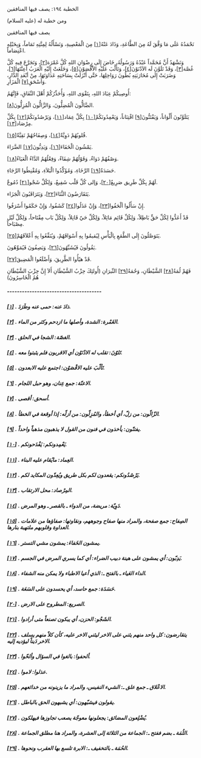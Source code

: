   الخطبة  ١٩٤: يصف فيها المنافقين	

ومن خطبة له (عليه السلام)

يصف فيها المنافقين

نَحْمَدُهُ عَلَى مَا وَفَّقَ لَهُ مِنَ الطَّاعَةِ، وَذَادَ عَنْهُ[[١\]](https://arabic.balaghah.net/node/658#_ftn1) مِنَ الْمَعْصِيةِ، وَنَسْأَلُهُ لِمِنَّتِهِ تَمَاماً، وَبِحَبْلِهِ اعْتِصَاماً.

وَنَشْهَدُ أَنَّ مُحَمَّداً عَبْدُهُ وَرَسُولُهُ، خَاضَ إِلَى رِضْوَانِ اللهِ كُلَّ غَمْرَة[[٢\]](https://arabic.balaghah.net/node/658#_ftn2)، وَتَجَرَّعَ فِيهِ كُلَّ غُصَّة[[٣\]](https://arabic.balaghah.net/node/658#_ftn3)، وَقَدْ تَلَوَّنَ لَه الاَدْنَوْنَ[[٤\]](https://arabic.balaghah.net/node/658#_ftn4)، وَتَأَلَّبَ عَلَيْهِ الاَْقْصَوْنَ[[٥\]](https://arabic.balaghah.net/node/658#_ftn5)، وَخَلَعَتْ إِلَيْهِ الْعَرَبُ أَعِنَّتَهَا[[٦\]](https://arabic.balaghah.net/node/658#_ftn6)، وَضَرَبَتْ إِلَى مُحَارَبَتِهِ بُطُونَ رَوَاحِلِهَا، حَتَّى أَنْزَلَتْ  بِسَاحَتِهِ عَدَاوَتَهَا، مِنْ أبْعَدِ الدَّارِ، وَأَسْحَقِ[[٧\]](https://arabic.balaghah.net/node/658#_ftn7) الْمَزَارِ.

أُوصِيكُمْ عِبَادَ اللهِ، بِتَقْوَى اللهِ، وَأُحَذِّرُكُمْ أَهْلَ النِّفَاقِ، فَإِنَّهُمُ:

الضَّالُّونَ الْمُضِلُّونَ، وَالزَّالُّونَ الْمُزِلُّونَ[[٨\]](https://arabic.balaghah.net/node/658#_ftn8).

يَتَلَوَّنُونَ أَلْوَاناً، وَيَفْتَنُّونَ[[٩\]](https://arabic.balaghah.net/node/658#_ftn9) افْتِنَاناً، وَيَعْمِدُونَكُمْ[[١٠\]](https://arabic.balaghah.net/node/658#_ftn10) بِكُلِّ عِمَاد[[١١\]](https://arabic.balaghah.net/node/658#_ftn11)، وَيَرْصُدُونَكُمْ[[١٢\]](https://arabic.balaghah.net/node/658#_ftn12) بِكُلِّ مِرْصَاد[[١٣\]](https://arabic.balaghah.net/node/658#_ftn13).

قُلوبُهُمْ دَوِيَّةٌ[[١٤\]](https://arabic.balaghah.net/node/658#_ftn14)، وَصِفَاحُهُمْ نَقِيَّةٌ[[١٥\]](https://arabic.balaghah.net/node/658#_ftn15).

يَمْشُونَ الْخَفَاءَ[[١٦\]](https://arabic.balaghah.net/node/658#_ftn16)، وَيَدِبُّونَ[[١٧\]](https://arabic.balaghah.net/node/658#_ftn17) الضَّرَاءَ.

وَصْفُهُمْ دَوَاءٌ، وَقَوْلُهُمْ شِفَاءٌ، وَفِعْلُهُمُ الدَّاءُ الْعَيَاءُ[[١٨\]](https://arabic.balaghah.net/node/658#_ftn18).

حَسَدَةُ[[١٩\]](https://arabic.balaghah.net/node/658#_ftn19) الرَّخَاءِ، وَمُؤَكِّدُوا الْبَلاَءِ، وَمُقْنِطُوا الرَّجَاءِ.

لَهُمْ بِكُلِّ طَرِيق صَرِيعٌ[[٢٠\]](https://arabic.balaghah.net/node/658#_ftn20)، وَإلى كُلِّ قَلْب شَفِيعٌ، وَلِكُلِّ شَجْو[[٢١\]](https://arabic.balaghah.net/node/658#_ftn21) دُمُوعٌ.

يَتَقَارَضُونَ الثَّنَاءَ[[٢٢\]](https://arabic.balaghah.net/node/658#_ftn22)، وَيَتَرَاقَبُونَ الْجَزَاء.

إِنْ سَأَلُوا ألْحَفُوا[[٢٣\]](https://arabic.balaghah.net/node/658#_ftn23)، وَإِنْ عَذَلُوا[[٢٤\]](https://arabic.balaghah.net/node/658#_ftn24) كَشَفُوا، وَإِنْ حَكَمُوا أَسْرَفُوا.

قَدْ أَعَدُّوا لِكُلِّ حَقٍّ بَاطِلاً، وَلِكُلِّ قَائِم  مَائِلاً، وَلِكُلِّ حَيّ قَاتِلاً، وَلِكُلِّ بَاب مِفْتَاحاً، وَلِكُلِّ  لَيْل مِصْبَاحاً.

يَتَوَصَّلُونَ إِلَى الطَّمَعِ بِالْيَأْسِ لِيُقيمُوا بِهِ أَسْوَاقَهُمْ، وَيُنَفِّعُوا بِهِ أَعْلاَقَهُمْ[[٢٥\]](https://arabic.balaghah.net/node/658#_ftn25).

يَقُولُونَ فَيُشَبِّهُونَ[[٢٦\]](https://arabic.balaghah.net/node/658#_ftn26)، وَيَصِفُونَ فَيُمَوِّهُونَ.

قَدْ هيّأُوا الطَّرِيقَ، وَأَضْلَعُوا الْمَضِيقَ[[٢٧\]](https://arabic.balaghah.net/node/658#_ftn27).

فَهُمْ لُمَةُ[[٢٨\]](https://arabic.balaghah.net/node/658#_ftn28) الشَّيْطَانِ، وَحُمَةُ[[٢٩\]](https://arabic.balaghah.net/node/658#_ftn29) النِّيرَانِ (أُولئِكَ حِزْبُ الشَّيْطَانِ أَلاَ إِنَّ حِزْبَ الشَّيْطَانِ هُمُ الْخَاسِرُونَ)

##### --------------------------------------

##### [[١\]](https://arabic.balaghah.net/node/658#_ftnref1) . ذادَ عنه: حمى عنه وطَرَدَ.

##### [[٢\]](https://arabic.balaghah.net/node/658#_ftnref2) . الغَمْرة: الشدة، وأصلها ما ازدحم وكثر من الماء.

##### [[٣\]](https://arabic.balaghah.net/node/658#_ftnref3) . الغصّة: الشجا في الحلق.

##### [[٤\]](https://arabic.balaghah.net/node/658#_ftnref4) . تَلوّنَ: تقلب له الادْنَوْن أي الاقربون فلم يثبتوا معه.

##### [[٥\]](https://arabic.balaghah.net/node/658#_ftnref5) . تَألّبَ عليه الاقْصَوْن: اجتمع عليه الابعدون.

##### [[٦\]](https://arabic.balaghah.net/node/658#_ftnref6) . الاعنّة: جمع عِنان، وهو حبل اللجام.

##### [[٧\]](https://arabic.balaghah.net/node/658#_ftnref7) . أسحق: أقصى.

##### [[٨\]](https://arabic.balaghah.net/node/658#_ftnref8) . الزّالّون: من زلّ، أي أخطأ، والمُزِلّون: من أزلّه: إذا أوقعة في الخطأ.

##### [[٩\]](https://arabic.balaghah.net/node/658#_ftnref9) . يفتنّون: يأخذون في فنون من القول لا يذهبون مذهباً واحداً.

##### [[١٠\]](https://arabic.balaghah.net/node/658#_ftnref10) . يَعْمِدونكم: يَفْدَحونكم.

##### [[١١\]](https://arabic.balaghah.net/node/658#_ftnref11) . العِماد: مايُقام عليه البناء.

##### [[١٢\]](https://arabic.balaghah.net/node/658#_ftnref12) . يَرْصُدُونكم: يقعدون لكم بكل طريق ويُعِدّون المكايد لكم.

##### [[١٣\]](https://arabic.balaghah.net/node/658#_ftnref13) . المِرْصاد: محل الارتقاب.

##### [[١٤\]](https://arabic.balaghah.net/node/658#_ftnref14) . دَوِيّة: مريضة، من الدواء ـ بالقصر ـ وهو المرض.

##### [[١٥\]](https://arabic.balaghah.net/node/658#_ftnref15) . الصِفاح: جمع صفحة، والمراد منها صفاح وجوههم، ونقاوتها: صفاؤها من علامات العداوة وقلوبهم ملتهبة بنارها.

##### [[١٦\]](https://arabic.balaghah.net/node/658#_ftnref16) . يمشون الخَفاءَ: يمشون مشي التستر.

##### [[١٧\]](https://arabic.balaghah.net/node/658#_ftnref17) . يَدِبّون: أي يمشون على هينة دبيب الضراء: أي كما يسري المرض في الجسم.

##### [[١٨\]](https://arabic.balaghah.net/node/658#_ftnref18) . الداء العَياء ـ بالفتح ـ: الذي أعيا الاطباء ولا يمكن منه الشفاء.

##### [[١٩\]](https://arabic.balaghah.net/node/658#_ftnref19) . حَسَدَة: جمع حاسد، أي يحسدون على السَعَة.

##### [[٢٠\]](https://arabic.balaghah.net/node/658#_ftnref20) . الصريع: المطروح على الارض.

##### [[٢١\]](https://arabic.balaghah.net/node/658#_ftnref21) . الشَجْو: الحزن، أي يبكون تصنعاً متى أرادوا.

##### [[٢٢\]](https://arabic.balaghah.net/node/658#_ftnref22) . يتقارضون: كل واحد منهم يثني على الاخر ليثني الاخر عليه، كأن كلاً منهم يسلف الاخر دَيناً ليؤديه إليه.

##### [[٢٣\]](https://arabic.balaghah.net/node/658#_ftnref23) . ألحفوا: بالغوا في السؤال وألحّوا.

##### [[٢٤\]](https://arabic.balaghah.net/node/658#_ftnref24) . عذلوا: لاموا.

##### [[٢٥\]](https://arabic.balaghah.net/node/658#_ftnref25) . الاعْلاق ـ جمع علق ـ: الشيء النفيس، والمراد ما يزينونه من خدائعهم.

##### [[٢٦\]](https://arabic.balaghah.net/node/658#_ftnref26) . يقولون فيشبّهون: أي يشبهون الحق بالباطل.

##### [[٢٧\]](https://arabic.balaghah.net/node/658#_ftnref27) . يُضْلِعون المضائق: يجعلونها معوجّة يصعب تجاوزها فيهلكون.

##### [[٢٨\]](https://arabic.balaghah.net/node/658#_ftnref28) . اللُمَة ـ بضم ففتح ـ: الجماعة من الثلاثة إلى العشرة، والمراد هنا مطلق الجماعة.

##### [[٢٩\]](https://arabic.balaghah.net/node/658#_ftnref29) . الحُمَة ـ بالتخفيف ـ: الابرة تلسع بها العقرب ونحوها. 
